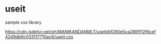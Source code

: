 # useit
sample css library

https://cdn.jsdelivr.net/gh/MANIKANDANMLT/useit@f280e5ca2891f12f6cef4249db9c033117710ac6/useit.css